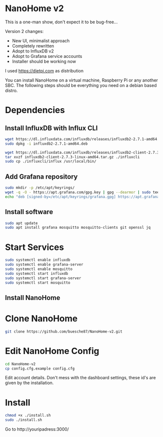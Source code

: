 # NanoHome v2

This is a one-man show, don't expect it to be bug-free...

Version 2 changes:

- New UI, minimalist approach
- Completely rewritten
- Adopt to InfluxDB v2
- Adopt to Grafana service accounts
- Installer should be working now

I used https://dietpi.com as distribution

You can install NanoHome on a virtual machine, Raspberry Pi or any another SBC. 
The following steps should be everything you need on a debian based distro.

# Dependencies

## Install InfluxDB with Influx CLI

```bash
wget https://dl.influxdata.com/influxdb/releases/influxdb2-2.7.1-amd64.deb
sudo dpkg -i influxdb2-2.7.1-amd64.deb

wget https://dl.influxdata.com/influxdb/releases/influxdb2-client-2.7.3-linux-amd64.tar.gz
tar xvzf influxdb2-client-2.7.3-linux-amd64.tar.gz ./influxcli
sudo cp ./influxcli/influx /usr/local/bin/
```

## Add Grafana repository
```bash
sudo mkdir -p /etc/apt/keyrings/
wget -q -O - https://apt.grafana.com/gpg.key | gpg --dearmor | sudo tee /etc/apt/keyrings/grafana.gpg > /dev/null
echo "deb [signed-by=/etc/apt/keyrings/grafana.gpg] https://apt.grafana.com stable main" | sudo tee -a /etc/apt/sources.list.d/grafana.list
```

## Install software
```bash
sudo apt update
sudo apt install grafana mosquitto mosquitto-clients git openssl jq
```

# Start Services
```bash
sudo systemctl enable influxdb
sudo systemctl enable grafana-server
sudo systemctl enable mosquitto
sudo systemctl start influxdb
sudo systemctl start grafana-server
sudo systemctl start mosquitto
```

## Install NanoHome

# Clone NanoHome
```bash
git clone https://github.com/buesche87/NanoHome-v2.git
```

# Edit NanoHome Config
```bash
cd NanoHome-v2
cp config.cfg.example config.cfg
```

Edit account details. Don't mess with the dashboard settings, these id's are given by the installation.

# Install

```bash
chmod +x ./install.sh
sudo ./install.sh
```

Go to http://youripadress:3000/
